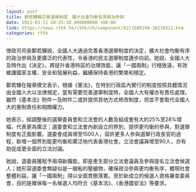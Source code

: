 ```yaml
---
layout: post
title: 鄭若驊稱完善選舉制度　擴大社會均衡有序政治參與
date: 2021-03-12 10:25:58.000000000 +08:00
link: https://news.rthk.hk/rthk/ch/component/k2/1580199-20210312.htm
categories: rthk
---
```


律政司司長鄭若驊說，全國人大通過完善香港選舉制度的決定，擴大社會均衡有序的政治參與及更廣泛的代表性，令香港的民主選舉制度邁步向前。她說，全國人大及時作出《決定》，將提升香港特區的治理效能，讓「一國兩制」行穩致遠，有效維護國家主權、安全和發展利益，繼續保持香港的繁榮和穩定。  

鄭若驊在報章撰文表示，根據《憲法》，在特別行政區內實行的制度按照具體情況由全國人大以法律規定，當有需要完善選舉制度時，全國人大有權亦有責任處理。雖然《基本法》附件一及附件二或許提供其他方式修改制度，但並不會取代全國人大的憲制責任和相關權力。 

她表示，經調整後的選舉委員會和立法會的人數及組成會有大約25%至28%增幅，代表更為廣泛；選委會和立法會內新設立的界別，提供更均衡的參與，對選舉制度有正面影響。選委會成員增至1500人，容許更多人參與選舉行政長官的過程，新增一個界別能更均衡和廣泛地代表香港社會。立法會議員增至90人，亦有助促成更全面的立法討論。

她說，選委員獲賦予兩項新職能，即是產生部分立法會議員及參與提名立法會候選人；她形容選委會無疑似是一艘船的壓艙物，確保政治參與更均衡有序，體現社會整體利益，讓「一國兩制」得以全面貫徹落實。至於新成立的候選人資格審查委員會，目的是確保每一名候選人均符合《基本法》、《香港國安法》等要求。
